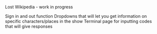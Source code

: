 Lost Wikipedia - work in progress

Sign in and out function
Dropdowns that will let you get information on specific characters/places in the show
Terminal page for inputting codes that will give responses 
